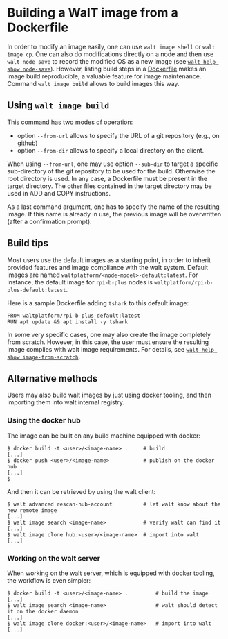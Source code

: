 # Building a WalT image from a Dockerfile

In order to modify an image easily, one can use `walt image shell` or `walt image cp`.
One can also do modifications directly on a node and then use `walt node save` to record the modified OS as a new image (see [`walt help show node-save`](node-save.md)).
However, listing build steps in a [Dockerfile](https://docs.docker.com/engine/reference/builder) makes an image build reproducible, a valuable feature for image maintenance.
Command `walt image build` allows to build images this way.


## Using `walt image build`

This command has two modes of operation:
* option `--from-url` allows to specify the URL of a git repository (e.g., on github)
* option `--from-dir` allows to specify a local directory on the client.

When using `--from-url`, one may use option `--sub-dir` to target a specific sub-directory
of the git repository to be used for the build. Otherwise the root directory is used.
In any case, a Dockerfile must be present in the target directory.
The other files contained in the target directory may be used in ADD and COPY instructions.

As a last command argument, one has to specify the name of the resulting image.
If this name is already in use, the previous image will be overwritten (after a confirmation prompt).


## Build tips

Most users use the default images as a starting point, in order to inherit provided features
and image compliance with the walt system.
Default images are named `waltplatform/<node-model>-default:latest`.
For instance, the default image for `rpi-b-plus` nodes is `waltplatform/rpi-b-plus-default:latest`.

Here is a sample Dockerfile adding `tshark` to this default image:

```
FROM waltplatform/rpi-b-plus-default:latest
RUN apt update && apt install -y tshark
```

In some very specific cases, one may also create the image completely from scratch.
However, in this case, the user must ensure the resulting image complies with walt image requirements.
For details, see [`walt help show image-from-scratch`](image-from-scratch.md).


## Alternative methods

Users may also build walt images by just using docker tooling, and then importing them into walt internal registry.


### Using the docker hub

The image can be built on any build machine equipped with docker:

```
$ docker build -t <user>/<image-name> .     # build
[...]
$ docker push <user>/<image-name>           # publish on the docker hub
[...]
$
```

And then it can be retrieved by using the walt client:

```
$ walt advanced rescan-hub-account          # let walt know about the new remote image
[...]
$ walt image search <image-name>            # verify walt can find it
[...]
$ walt image clone hub:<user>/<image-name>  # import into walt
[...]
```


### Working on the walt server

When working on the walt server, which is equipped with docker tooling, the workflow is even simpler:

```
$ docker build -t <user>/<image-name> .         # build the image
[...]
$ walt image search <image-name>                # walt should detect it on the docker daemon
[...]
$ walt image clone docker:<user>/<image-name>   # import into walt
[...]
```


